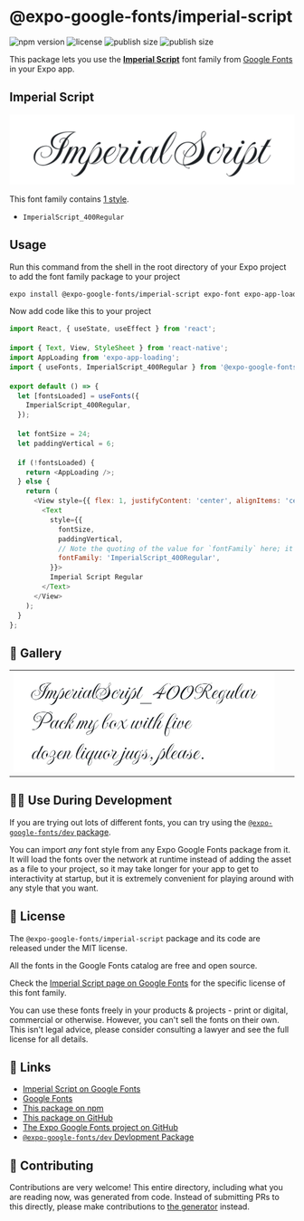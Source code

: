 # @expo-google-fonts/imperial-script

![npm version](https://flat.badgen.net/npm/v/@expo-google-fonts/imperial-script)
![license](https://flat.badgen.net/github/license/expo/google-fonts)
![publish size](https://flat.badgen.net/packagephobia/install/@expo-google-fonts/imperial-script)
![publish size](https://flat.badgen.net/packagephobia/publish/@expo-google-fonts/imperial-script)

This package lets you use the [**Imperial Script**](https://fonts.google.com/specimen/Imperial+Script) font family from [Google Fonts](https://fonts.google.com/) in your Expo app.

## Imperial Script

![Imperial Script](./font-family.png)

This font family contains [1 style](#-gallery).

- `ImperialScript_400Regular`

## Usage

Run this command from the shell in the root directory of your Expo project to add the font family package to your project
```sh
expo install @expo-google-fonts/imperial-script expo-font expo-app-loading
```

Now add code like this to your project
```js
import React, { useState, useEffect } from 'react';

import { Text, View, StyleSheet } from 'react-native';
import AppLoading from 'expo-app-loading';
import { useFonts, ImperialScript_400Regular } from '@expo-google-fonts/imperial-script';

export default () => {
  let [fontsLoaded] = useFonts({
    ImperialScript_400Regular,
  });

  let fontSize = 24;
  let paddingVertical = 6;

  if (!fontsLoaded) {
    return <AppLoading />;
  } else {
    return (
      <View style={{ flex: 1, justifyContent: 'center', alignItems: 'center' }}>
        <Text
          style={{
            fontSize,
            paddingVertical,
            // Note the quoting of the value for `fontFamily` here; it expects a string!
            fontFamily: 'ImperialScript_400Regular',
          }}>
          Imperial Script Regular
        </Text>
      </View>
    );
  }
};

```

## 🔡 Gallery


||||
|-|-|-|
|![ImperialScript_400Regular](./ImperialScript_400Regular.ttf.png)||||


## 👩‍💻 Use During Development

If you are trying out lots of different fonts, you can try using the [`@expo-google-fonts/dev` package](https://github.com/expo/google-fonts/tree/master/font-packages/dev#readme).

You can import *any* font style from any Expo Google Fonts package from it. It will load the fonts
over the network at runtime instead of adding the asset as a file to your project, so it may take longer
for your app to get to interactivity at startup, but it is extremely convenient
for playing around with any style that you want.

## 📖 License

The `@expo-google-fonts/imperial-script` package and its code are released under the MIT license.

All the fonts in the Google Fonts catalog are free and open source.

Check the [Imperial Script page on Google Fonts](https://fonts.google.com/specimen/Imperial+Script) for the specific license of this font family.

You can use these fonts freely in your products & projects - print or digital, commercial or otherwise. However, you can't sell the fonts on their own. This isn't legal advice, please consider consulting a lawyer and see the full license for all details.

## 🔗 Links

- [Imperial Script on Google Fonts](https://fonts.google.com/specimen/Imperial+Script)
- [Google Fonts](https://fonts.google.com/)
- [This package on npm](https://www.npmjs.com/package/@expo-google-fonts/imperial-script)
- [This package on GitHub](https://github.com/expo/google-fonts/tree/master/font-packages/imperial-script)
- [The Expo Google Fonts project on GitHub](https://github.com/expo/google-fonts)
- [`@expo-google-fonts/dev` Devlopment Package](https://github.com/expo/google-fonts/tree/master/font-packages/dev)

## 🤝 Contributing

Contributions are very welcome! This entire directory, including what you are reading now, was generated from code. Instead of submitting PRs to this directly, please make contributions to [the generator](https://github.com/expo/google-fonts/tree/master/packages/generator) instead.
